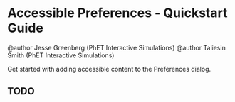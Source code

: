 # Accessible Preferences - Quickstart Guide

@author Jesse Greenberg (PhET Interactive Simulations)
@author Taliesin Smith (PhET Interactive Simulations)

Get started with adding accessible content to the Preferences dialog.

## TODO
